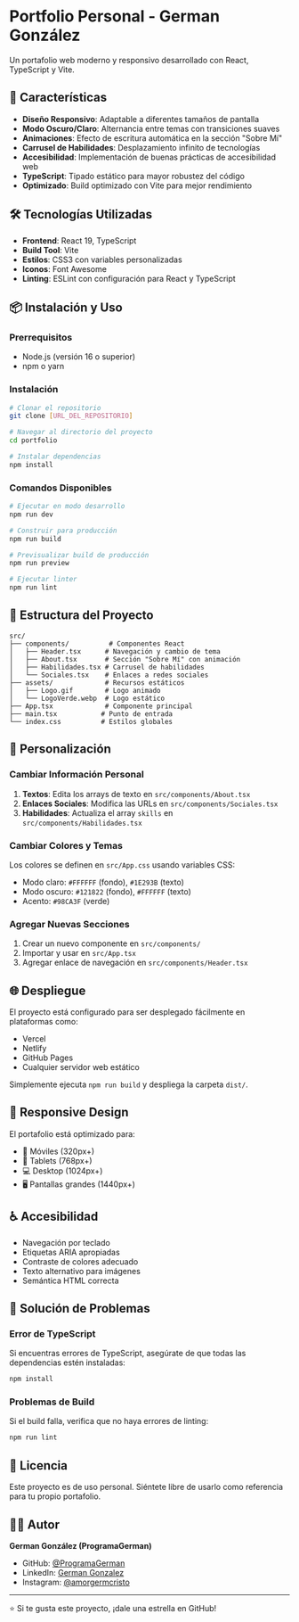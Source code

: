 # Portfolio Personal - German González

Un portafolio web moderno y responsivo desarrollado con React, TypeScript y Vite.

## 🚀 Características

- **Diseño Responsivo**: Adaptable a diferentes tamaños de pantalla
- **Modo Oscuro/Claro**: Alternancia entre temas con transiciones suaves
- **Animaciones**: Efecto de escritura automática en la sección "Sobre Mí"
- **Carrusel de Habilidades**: Desplazamiento infinito de tecnologías
- **Accesibilidad**: Implementación de buenas prácticas de accesibilidad web
- **TypeScript**: Tipado estático para mayor robustez del código
- **Optimizado**: Build optimizado con Vite para mejor rendimiento

## 🛠️ Tecnologías Utilizadas

- **Frontend**: React 19, TypeScript
- **Build Tool**: Vite
- **Estilos**: CSS3 con variables personalizadas
- **Iconos**: Font Awesome
- **Linting**: ESLint con configuración para React y TypeScript

## 📦 Instalación y Uso

### Prerrequisitos
- Node.js (versión 16 o superior)
- npm o yarn

### Instalación
```bash
# Clonar el repositorio
git clone [URL_DEL_REPOSITORIO]

# Navegar al directorio del proyecto
cd portfolio

# Instalar dependencias
npm install
```

### Comandos Disponibles

```bash
# Ejecutar en modo desarrollo
npm run dev

# Construir para producción
npm run build

# Previsualizar build de producción
npm run preview

# Ejecutar linter
npm run lint
```

## 📁 Estructura del Proyecto

```
src/
├── components/          # Componentes React
│   ├── Header.tsx      # Navegación y cambio de tema
│   ├── About.tsx       # Sección "Sobre Mí" con animación
│   ├── Habilidades.tsx # Carrusel de habilidades
│   └── Sociales.tsx    # Enlaces a redes sociales
├── assets/             # Recursos estáticos
│   ├── Logo.gif        # Logo animado
│   └── LogoVerde.webp  # Logo estático
├── App.tsx             # Componente principal
├── main.tsx           # Punto de entrada
└── index.css          # Estilos globales
```

## 🎨 Personalización

### Cambiar Información Personal
1. **Textos**: Edita los arrays de texto en `src/components/About.tsx`
2. **Enlaces Sociales**: Modifica las URLs en `src/components/Sociales.tsx`
3. **Habilidades**: Actualiza el array `skills` en `src/components/Habilidades.tsx`

### Cambiar Colores y Temas
Los colores se definen en `src/App.css` usando variables CSS:
- Modo claro: `#FFFFFF` (fondo), `#1E293B` (texto)
- Modo oscuro: `#121822` (fondo), `#FFFFFF` (texto)
- Acento: `#98CA3F` (verde)

### Agregar Nuevas Secciones
1. Crear un nuevo componente en `src/components/`
2. Importar y usar en `src/App.tsx`
3. Agregar enlace de navegación en `src/components/Header.tsx`

## 🌐 Despliegue

El proyecto está configurado para ser desplegado fácilmente en plataformas como:
- Vercel
- Netlify
- GitHub Pages
- Cualquier servidor web estático

Simplemente ejecuta `npm run build` y despliega la carpeta `dist/`.

## 📱 Responsive Design

El portafolio está optimizado para:
- 📱 Móviles (320px+)
- 📱 Tablets (768px+)
- 💻 Desktop (1024px+)
- 🖥️ Pantallas grandes (1440px+)

## ♿ Accesibilidad

- Navegación por teclado
- Etiquetas ARIA apropiadas
- Contraste de colores adecuado
- Texto alternativo para imágenes
- Semántica HTML correcta

## 🐛 Solución de Problemas

### Error de TypeScript
Si encuentras errores de TypeScript, asegúrate de que todas las dependencias estén instaladas:
```bash
npm install
```

### Problemas de Build
Si el build falla, verifica que no haya errores de linting:
```bash
npm run lint
```

## 📄 Licencia

Este proyecto es de uso personal. Siéntete libre de usarlo como referencia para tu propio portafolio.

## 👨‍💻 Autor

**German González (ProgramaGerman)**
- GitHub: [@ProgramaGerman](https://github.com/ProgramaGerman)
- LinkedIn: [German Gonzalez](https://www.linkedin.com/feed/?trk=guest_homepage-basic_google-one-tap-submit)
- Instagram: [@amorgermcristo](https://www.instagram.com/amorgermcristo/)

---

⭐ Si te gusta este proyecto, ¡dale una estrella en GitHub!